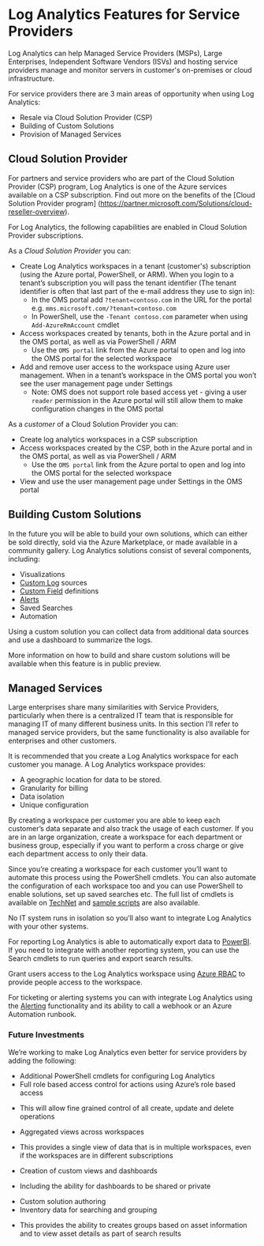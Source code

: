 <properties
	pageTitle="Log Analytics Features for Service Providers | Microsoft Azure"
	description="Log Analytics can help Managed Service Providers (MSPs), Large Enterprises, Independent Sofware Vendors (ISVs) and hosting service providers manage and monitor servers in customer's on-premises or cloud infrastructure."
	services="log-analytics"
	documentationCenter=""
	authors="richrundmsft"
	manager="jochan"
	editor=""/>

<tags
	ms.service="log-analytics"
	ms.workload="na"
	ms.tgt_pltfrm="na"
	ms.devlang="na"
	ms.topic="article"
	ms.date="05/16/2016"
	ms.author="richrund"/>

# Log Analytics Features for Service Providers

Log Analytics can help Managed Service Providers (MSPs), Large Enterprises, Independent Software Vendors (ISVs) and hosting service providers manage and monitor servers in customer's on-premises or cloud infrastructure.

For service providers there are 3 main areas of opportunity when using Log Analytics:

+	Resale via Cloud Solution Provider (CSP)
+	Building of Custom Solutions 
+	Provision of Managed Services

## Cloud Solution Provider

For partners and service providers who are part of the Cloud Solution Provider (CSP) program, Log Analytics is one of the Azure services available on a CSP subscription. 
Find out more on the benefits of the [Cloud Solution Provider program] (https://partner.microsoft.com/Solutions/cloud-reseller-overview). 

For Log Analytics, the following capabilities are enabled in Cloud Solution Provider subscriptions.

As a *Cloud Solution Provider* you can:

+ Create Log Analytics workspaces in a tenant (customer's) subscription (using the Azure portal, PowerShell, or ARM). When you login to a tenant’s subscription you will pass the tenant identifier (The tenant identifier is often that last part of the e-mail address they use to sign in):
  - In the OMS portal add `?tenant=contoso.com` in the URL for the portal e.g. `mms.microsoft.com/?tenant=contoso.com`
  - In PowerShell, use the `-Tenant contoso.com` parameter when using `Add-AzureRmAccount` cmdlet
+ Access workspaces created by tenants, both in the Azure portal and in the OMS portal, as well as via PowerShell / ARM
  - Use the `OMS portal` link from the Azure portal to open and log into the OMS portal for the selected workspace
+ Add and remove user access to the workspace using Azure user management. When in a tenant’s workspace in the OMS portal you won’t see the user management page under Settings
  - Note: OMS does not support role based access yet - giving a user `reader` permission in the Azure portal will still allow them to make configuration changes in the OMS portal

As a *customer* of a Cloud Solution Provider you can:

+ Create log analytics workspaces in a CSP subscription
+ Access workspaces created by the CSP, both in the Azure portal and in the OMS portal, as well as via PowerShell / ARM
  -  Use the `OMS portal` link from the Azure portal to open and log into the OMS portal for the selected workspace
+ View and use the user management page under Settings in the OMS portal

## Building Custom Solutions
In the future you will be able to build your own solutions, which can either be sold directly, sold via the Azure Marketplace, or made available in a community gallery.
Log Analytics solutions consist of several components, including:

+ Visualizations
+ [Custom Log](log-analytics-data-sources-custom-logs.md) sources
+ [Custom Field](log-analytics-custom-fields.md) definitions
+ [Alerts](log-analytics-alerts.md)
+ Saved Searches
+ Automation

Using a custom solution you can collect data from additional data sources and use a dashboard to summarize the logs.

More information on how to build and share custom solutions will be available when this feature is in public preview.

## Managed Services

Large enterprises share many similarities with Service Providers, particularly when there is a centralized IT team that is responsible for managing IT of many different business units.
In this section I’ll refer to managed service providers, but the same functionality is also available for enterprises and other customers.

It is recommended that you create a Log Analytics workspace for each customer you manage. A Log Analytics workspace provides:

+	A geographic location for data to be stored. 
+	Granularity for billing 
+	Data isolation 
+ Unique configuration

By creating a workspace per customer you are able to keep each customer’s data separate and also track the usage of each customer. If you are in an large organization, create a workspace for each department or business group, especially if you want to perform a cross charge or give each department access to only their data.

Since you’re creating a workspace for each customer you’ll want to automate this process using the PowerShell cmdlets. You can also automate the configuration of each workspace too and you can use PowerShell to enable solutions, set up saved searches etc. The full list of cmdlets is available on [TechNet](https://msdn.microsoft.com/library/mt188224.aspx) and [sample scripts](log-analytics-powershell-workspace-configuration.md) are also available. 

No IT system runs in isolation so you’ll also want to integrate Log Analytics with your other systems.

For reporting Log Analytics is able to automatically export data to [PowerBI](log-analytics-powerbi.md). If you need to integrate with another reporting system, you can use the Search cmdlets to run queries and export search results.

Grant users access to the Log Analytics workspace using [Azure RBAC](../active-directory/role-based-access-control-manage-access-powershell.md) to provide people access to the workspace.  

For ticketing or alerting systems you can with integrate Log Analytics using the [Alerting](log-analytics-alerts.md) functionality and its ability to call a webhook or an Azure Automation runbook. 

### Future Investments

We’re working to make Log Analytics even better for service providers by adding the following:

+	Additional PowerShell cmdlets for configuring Log Analytics
+	Full role based access control for actions using Azure’s role based access
  -	This will allow fine grained control of all create, update and delete operations
+	Aggregated views across workspaces
  -	This provides a single view of data that is in multiple workspaces, even if the workspaces are in different subscriptions
+	Creation of custom views and dashboards
  -	Including the ability for dashboards to be shared or private
+	Custom solution authoring
+	Inventory data for searching and grouping
  -	This provides the ability to creates groups based on asset information and to view asset details as part of search results
